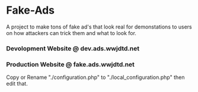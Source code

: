 # Fake-Ads
A project to make tons of fake ad's that look real for demonstations to users on how attackers can trick them and what to look for.

### Devolopment Website @ dev.ads.wwjdtd.net
### Production Website @ fake.ads.wwjdtd.net

Copy or Rename "./configuration.php" to "./local_configuration.php" then edit that.
